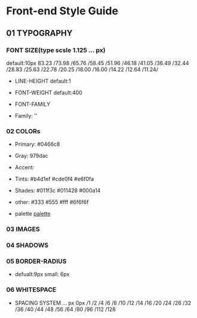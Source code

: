 # Front-end Style Guide

## 01 TYPOGRAPHY

### FONT SIZE(type scsle 1.125 ... px)

default:10px
83.23 /73.98 /65.76 /58.45 /51.96 /46.18 /41.05 /36.49 /32.44 /28.83 /25.63 /22.78 /20.25 /18.00 /16.00 /14.22 /12.64 /11.24/

- LINE-HEIGHT
  default:1

- FONT-WEIGHT
  default:400

- FONT-FAMILY
- Family: ''

### 02 COLORs

- Primary: #0466c8
- Gray: 979dac
- Accent:
- Tints: #b4d1ef #cde0f4 #e6f0fa
- Shades: #011f3c #011428 #000a14
- other: #333 #555 #fff #6f6f6f

- palette [palette](https://coolors.co/palette/0466c8-0353a4-023e7d-002855-001845-001233-33415c-5c677d-7d8597-979dac)

### 03 IMAGES

### 04 SHADOWS

### 05 BORDER-RADIUS

- defualt:9px
  small: 6px

### 06 WHITESPACE

- SPACING SYSTEM ... px
  0px /1 /2 /4 /6 /8 /10 /12 /14 /16 /20 /24 /28 /32 /36 /40 /44 /48 /56 /64 /80 /96 /112 /128
